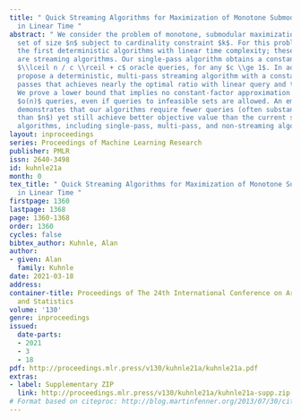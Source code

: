 ```yaml
---
title: " Quick Streaming Algorithms for Maximization of Monotone Submodular Functions
  in Linear Time "
abstract: " We consider the problem of monotone, submodular maximization over a ground
  set of size $n$ subject to cardinality constraint $k$. For this problem, we introduce
  the first deterministic algorithms with linear time complexity; these algorithms
  are streaming algorithms. Our single-pass algorithm obtains a constant ratio in
  $\\lceil n / c \\rceil + c$ oracle queries, for any $c \\ge 1$. In addition, we
  propose a deterministic, multi-pass streaming algorithm with a constant number of
  passes that achieves nearly the optimal ratio with linear query and time complexities.
  We prove a lower bound that implies no constant-factor approximation exists using
  $o(n)$ queries, even if queries to infeasible sets are allowed. An empirical analysis
  demonstrates that our algorithms require fewer queries (often substantially less
  than $n$) yet still achieve better objective value than the current state-of-the-art
  algorithms, including single-pass, multi-pass, and non-streaming algorithms. "
layout: inproceedings
series: Proceedings of Machine Learning Research
publisher: PMLR
issn: 2640-3498
id: kuhnle21a
month: 0
tex_title: " Quick Streaming Algorithms for Maximization of Monotone Submodular Functions
  in Linear Time "
firstpage: 1360
lastpage: 1368
page: 1360-1368
order: 1360
cycles: false
bibtex_author: Kuhnle, Alan
author:
- given: Alan
  family: Kuhnle
date: 2021-03-18
address:
container-title: Proceedings of The 24th International Conference on Artificial Intelligence
  and Statistics
volume: '130'
genre: inproceedings
issued:
  date-parts:
  - 2021
  - 3
  - 18
pdf: http://proceedings.mlr.press/v130/kuhnle21a/kuhnle21a.pdf
extras:
- label: Supplementary ZIP
  link: http://proceedings.mlr.press/v130/kuhnle21a/kuhnle21a-supp.zip
# Format based on citeproc: http://blog.martinfenner.org/2013/07/30/citeproc-yaml-for-bibliographies/
---
```

